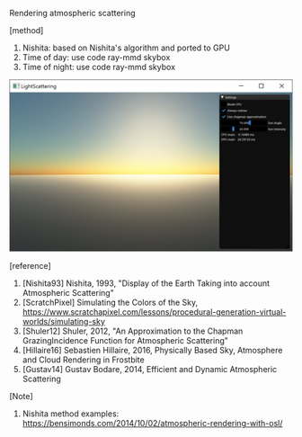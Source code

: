 Rendering atmospheric scattering

[method]
1. Nishita: based on Nishita's algorithm and ported to GPU
2. Time of day: use code ray-mmd skybox
3. Time of night: use code ray-mmd skybox

[![link text](./screenshots/twilight.jpg)](./screenshots/twilight.jpg)

[reference]
1. [Nishita93] Nishita, 1993, "Display of the Earth Taking into account Atmospheric Scattering"
2. [ScratchPixel] Simulating the Colors of the Sky, https://www.scratchapixel.com/lessons/procedural-generation-virtual-worlds/simulating-sky
3. [Shuler12] Shuler, 2012, "An Approximation to the Chapman GrazingIncidence Function for Atmospheric Scattering"
4. [Hillaire16] Sebastien Hillaire, 2016, Physically Based Sky, Atmosphere and Cloud Rendering in Frostbite
5. [Gustav14] Gustav Bodare, 2014, Efficient and Dynamic Atmospheric Scattering 
 
 [Note]
1. Nishita method examples: https://bensimonds.com/2014/10/02/atmospheric-rendering-with-osl/ 
